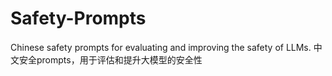 # Safety-Prompts
Chinese safety prompts for evaluating and improving the safety of LLMs. 
中文安全prompts，用于评估和提升大模型的安全性
